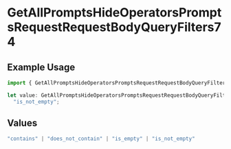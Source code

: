 # GetAllPromptsHideOperatorsPromptsRequestRequestBodyQueryFilters74

## Example Usage

```typescript
import { GetAllPromptsHideOperatorsPromptsRequestRequestBodyQueryFilters74 } from "@orq-ai/node/models/operations";

let value: GetAllPromptsHideOperatorsPromptsRequestRequestBodyQueryFilters74 =
  "is_not_empty";
```

## Values

```typescript
"contains" | "does_not_contain" | "is_empty" | "is_not_empty"
```